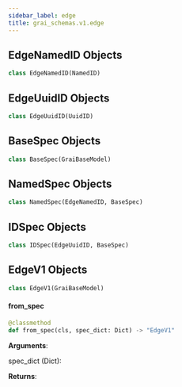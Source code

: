 ```yaml
---
sidebar_label: edge
title: grai_schemas.v1.edge
---
```


## EdgeNamedID Objects

```python
class EdgeNamedID(NamedID)
```



## EdgeUuidID Objects

```python
class EdgeUuidID(UuidID)
```



## BaseSpec Objects

```python
class BaseSpec(GraiBaseModel)
```



## NamedSpec Objects

```python
class NamedSpec(EdgeNamedID, BaseSpec)
```



## IDSpec Objects

```python
class IDSpec(EdgeUuidID, BaseSpec)
```



## EdgeV1 Objects

```python
class EdgeV1(GraiBaseModel)
```



#### from\_spec

```python
@classmethod
def from_spec(cls, spec_dict: Dict) -> "EdgeV1"
```

**Arguments**:

  spec_dict (Dict):


**Returns**:
